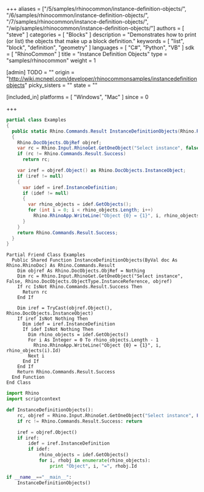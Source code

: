 +++
aliases = ["/5/samples/rhinocommon/instance-definition-objects/", "/6/samples/rhinocommon/instance-definition-objects/", "/7/samples/rhinocommon/instance-definition-objects/", "/wip/samples/rhinocommon/instance-definition-objects/"]
authors = [ "steve" ]
categories = [ "Blocks" ]
description = "Demonstrates how to print (or list) the objects that make up a block definition."
keywords = [ "list", "block", "definition", "geometry" ]
languages = [ "C#", "Python", "VB" ]
sdk = [ "RhinoCommon" ]
title = "Instance Definition Objects"
type = "samples/rhinocommon"
weight = 1

[admin]
TODO = ""
origin = "http://wiki.mcneel.com/developer/rhinocommonsamples/instancedefinitionobjects"
picky_sisters = ""
state = ""

[included_in]
platforms = [ "Windows", "Mac" ]
since = 0

+++

<div class="codetab-content" id="cs">

```cs
partial class Examples
{
  public static Rhino.Commands.Result InstanceDefinitionObjects(Rhino.RhinoDoc doc)
  {
    Rhino.DocObjects.ObjRef objref;
    var rc = Rhino.Input.RhinoGet.GetOneObject("Select instance", false, Rhino.DocObjects.ObjectType.InstanceReference, out objref);
    if (rc != Rhino.Commands.Result.Success)
      return rc;

    var iref = objref.Object() as Rhino.DocObjects.InstanceObject;
    if (iref != null)
    {
      var idef = iref.InstanceDefinition;
      if (idef != null)
      {
        var rhino_objects = idef.GetObjects();
        for (int i = 0; i < rhino_objects.Length; i++)
          Rhino.RhinoApp.WriteLine("Object {0} = {1}", i, rhino_objects[i].Id);
      }
    }
    return Rhino.Commands.Result.Success;
  }
}
```

</div>


<div class="codetab-content" id="vb">

```vbnet
Partial Friend Class Examples
  Public Shared Function InstanceDefinitionObjects(ByVal doc As Rhino.RhinoDoc) As Rhino.Commands.Result
	Dim objref As Rhino.DocObjects.ObjRef = Nothing
	Dim rc = Rhino.Input.RhinoGet.GetOneObject("Select instance", False, Rhino.DocObjects.ObjectType.InstanceReference, objref)
	If rc IsNot Rhino.Commands.Result.Success Then
	  Return rc
	End If

	Dim iref = TryCast(objref.Object(), Rhino.DocObjects.InstanceObject)
	If iref IsNot Nothing Then
	  Dim idef = iref.InstanceDefinition
	  If idef IsNot Nothing Then
		Dim rhino_objects = idef.GetObjects()
		For i As Integer = 0 To rhino_objects.Length - 1
		  Rhino.RhinoApp.WriteLine("Object {0} = {1}", i, rhino_objects(i).Id)
		Next i
	  End If
	End If
	Return Rhino.Commands.Result.Success
  End Function
End Class
```

</div>


<div class="codetab-content" id="py">

```python
import Rhino
import scriptcontext

def InstanceDefinitionObjects():
    rc, objref = Rhino.Input.RhinoGet.GetOneObject("Select instance", False, Rhino.DocObjects.ObjectType.InstanceReference)
    if rc != Rhino.Commands.Result.Success: return

    iref = objref.Object()
    if iref:
        idef = iref.InstanceDefinition
        if idef:
            rhino_objects = idef.GetObjects()
            for i, rhobj in enumerate(rhino_objects):
                print "Object", i, "=", rhobj.Id

if __name__=="__main__":
    InstanceDefinitionObjects()
```

</div>
